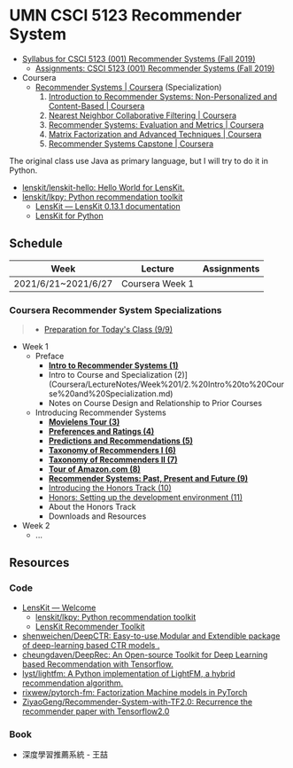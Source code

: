 # UMN CSCI 5123 Recommender System

* [Syllabus for CSCI 5123 (001) Recommender Systems (Fall 2019)](https://canvas.umn.edu/courses/135116/assignments/syllabus)
  * [Assignments: CSCI 5123 (001) Recommender Systems (Fall 2019)](https://canvas.umn.edu/courses/135116/assignments)
* Coursera
  * [Recommender Systems | Coursera](https://www.coursera.org/specializations/recommender-systems) (Specialization)
    1. [Introduction to Recommender Systems: Non-Personalized and Content-Based | Coursera](https://www.coursera.org/learn/recommender-systems-introduction)
    2. [Nearest Neighbor Collaborative Filtering | Coursera](https://www.coursera.org/learn/collaborative-filtering)
    3. [Recommender Systems: Evaluation and Metrics | Coursera](https://www.coursera.org/learn/recommender-metrics)
    4. [Matrix Factorization and Advanced Techniques | Coursera](https://www.coursera.org/learn/matrix-factorization)
    5. [Recommender Systems Capstone | Coursera](https://www.coursera.org/learn/recommeder-systems-capstone)

The original class use Java as primary language, but I will try to do it in Python.

* [lenskit/lenskit-hello: Hello World for LensKit.](https://github.com/lenskit/lenskit-hello)
* [lenskit/lkpy: Python recommendation toolkit](https://github.com/lenskit/lkpy)
  * [LensKit — LensKit 0.13.1 documentation](https://lkpy.readthedocs.io/en/stable/)
  * [LensKit for Python](https://arxiv.org/pdf/1809.03125.pdf)

## Schedule

| Week                | Lecture         | Assignments |
| ------------------- | --------------- | ----------- |
| 2021/6/21~2021/6/27 | Coursera Week 1 |             |

### Coursera Recommender System Specializations

> * [Preparation for Today's Class (9/9)](https://canvas.umn.edu/courses/135116/assignments/775192)

* Week 1
  * Preface
    * [**Intro to Recommender Systems (1)**](Coursera/LectureNotes/Week%201/1.%20Intro%20to%20Recommender%20Systems.md)
    * Intro to Course and Specialization (2)](Coursera/LectureNotes/Week%201/2.%20Intro%20to%20Course%20and%20Specialization.md)
    * Notes on Course Design and Relationship to Prior Courses
  * Introducing Recommender Systems
    * [**Movielens Tour (3)**](Coursera/LectureNotes/Week%201/3.%20Movielens%20Tour.md)
    * [**Preferences and Ratings (4)**](Coursera/LectureNotes/Week%201/4.%20Preferences%20and%20Ratings.md)
    * [**Predictions and Recommendations (5)**](Coursera/LectureNotes/Week%201/5.%20Predictions%20and%20Recommendations.md)
    * [**Taxonomy of Recommenders I (6)**](Coursera/LectureNotes/Week%201/6%20&%207.%20Taxonomy%20of%20Recommenders.md)
    * [**Taxonomy of Recommenders II (7)**](Coursera/LectureNotes/Week%201/6%20&%207.%20Taxonomy%20of%20Recommenders.md)
    * [**Tour of Amazon.com (8)**](Coursera/LectureNotes/Week%201/8.%20Tour%20of%20Amazon.md)
    * [**Recommender Systems: Past, Present and Future (9)**](Coursera/LectureNotes/Week%201/9.%20Recommender%20Systems%20-%20Past,%20Present,%20and%20Future.md)
    * [Introducing the Honors Track (10)](Coursera/LectureNotes/Week%201/10.%20Introducing%20the%20Honors%20Track.md)
    * [Honors: Setting up the development environment (11)](Coursera/HonersTrack/Week%201/11.%20Setting%20up%20the%20development%20environment.md)
    * About the Honors Track
    * Downloads and Resources
* Week 2
  * ...

## Resources

### Code

* [LensKit — Welcome](https://lenskit.org/)
  * [lenskit/lkpy: Python recommendation toolkit](https://github.com/lenskit/lkpy)
  * [LensKit Recommender Toolkit](https://java.lenskit.org/)
* [shenweichen/DeepCTR: Easy-to-use,Modular and Extendible package of deep-learning based CTR models .](https://github.com/shenweichen/DeepCTR)
* [cheungdaven/DeepRec: An Open-source Toolkit for Deep Learning based Recommendation with Tensorflow.](https://github.com/cheungdaven/DeepRec)
* [lyst/lightfm: A Python implementation of LightFM, a hybrid recommendation algorithm.](https://github.com/lyst/lightfm)
* [rixwew/pytorch-fm: Factorization Machine models in PyTorch](https://github.com/rixwew/pytorch-fm)
* [ZiyaoGeng/Recommender-System-with-TF2.0: Recurrence the recommender paper with Tensorflow2.0](https://github.com/ZiyaoGeng/Recommender-System-with-TF2.0)

### Book

* 深度學習推薦系統 - 王喆
